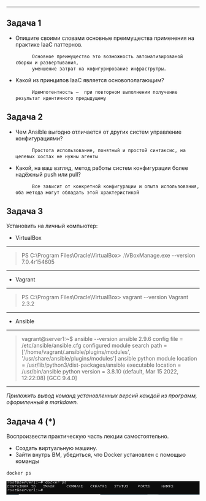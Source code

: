 ---

## Задача 1

- Опишите своими словами основные преимущества применения на практике IaaC паттернов.

            Основное преимущество это возможность автоматизированой сборки и развертывания,
            уменшение затрат на кофигурирование инфраструтры.

- Какой из принципов IaaC является основополагающим?
            
            Идемпотентность —  при повторном выполнении получение результат идентичного предыдущему

## Задача 2

- Чем Ansible выгодно отличается от других систем управление конфигурациями?

            Простота использование, понятный и простой синтаксис, на целевых хостах не нужны агенты
            
- Какой, на ваш взгляд, метод работы систем конфигурации более надёжный push или pull?

            Все зависит от конкретной конфигурации и опыта использования, оба метода могут обладать этой храктеристикой 
## Задача 3

Установить на личный компьютер:

- VirtualBox
***
>PS C:\Program Files\Oracle\VirtualBox> .\VBoxManage.exe --version
7.0.4r154605
***
- Vagrant
***
>PS C:\Program Files\Oracle\VirtualBox> vagrant --version
Vagrant 2.3.2
***
- Ansible
***
>vagrant@server1:~$ ansible --version
ansible 2.9.6
  config file = /etc/ansible/ansible.cfg
  configured module search path = ['/home/vagrant/.ansible/plugins/modules', '/usr/share/ansible/plugins/modules']
  ansible python module location = /usr/lib/python3/dist-packages/ansible
  executable location = /usr/bin/ansible
  python version = 3.8.10 (default, Mar 15 2022, 12:22:08) [GCC 9.4.0]
***

*Приложить вывод команд установленных версий каждой из программ, оформленный в markdown.*

## Задача 4 (*)

Воспроизвести практическую часть лекции самостоятельно.

- Создать виртуальную машину.
- Зайти внутрь ВМ, убедиться, что Docker установлен с помощью команды
```
docker ps
```
![img.png](img.png)